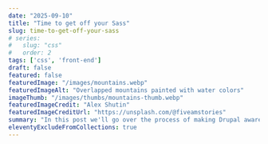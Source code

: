 ```yaml
---
date: "2025-09-10"
title: "Time to get off your Sass"
slug: time-to-get-off-your-sass
# series:
#   slug: "css"
#   order: 2
tags: ['css', 'front-end']
draft: false
featured: false
featuredImage: "/images/mountains.webp"
featuredImageAlt: "Overlapped mountains painted with water colors"
imageThumb: "/images/thumbs/mountains-thumb.webp"
featuredImageCredit: "Alex Shutin"
featuredImageCreditUrl: "https://unsplash.com/@fiveamstories"
summary: "In this post we'll go over the process of making Drupal aware of the components we have built in Storybook."
eleventyExcludeFromCollections: true
---
```

